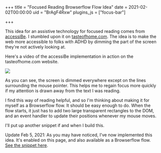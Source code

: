 +++
title = "Focused Reading Browserflow Flow Idea"
date = 2021-02-02T00:00:00
uid = "BrAgF4Rxw"
plugins_js = ["focus-bar"]

+++

This idea for an assistive technology for focused reading comes from [accessiBe](https://accessibe.com/). I stumbled upon it on [tasteofhome.com](https://www.tasteofhome.com/recipes/homemade-potato-chips/). The idea is to make the web more accessible to folks with ADHD by dimming the part of the screen they're not actively looking at.

Here's a video of the accessiBe implementation in action on the tasteofhome.com website.

![](https://firebasestorage.googleapis.com/v0/b/firescript-577a2.appspot.com/o/imgs%2Fapp%2Fplayground%2FbF12xbo8EB.gif?alt=media&token=d1cc35a1-8354-4859-9415-7a48e5283310)

As you can see, the screen is dimmed everywhere except on the lines surrounding the mouse pointer. This helps me to regain focus more quickly if my attention is drawn away from the text I was reading.

I find this way of reading helpful, and so I'm thinking about making it for myself as a Browserflow flow. It should be easy enough to do. When the flow starts, it just has to add two large transparent rectangles to the DOM, and an event handler to update their positions whenever my mouse moves.

I'll put up another snippet if and when I build this.

Update Feb 5, 2021: As you may have noticed, I've now implemented this idea. It's enabled on this page, and also available as a Browserflow flow. [See the snippet here](/snippets/2021-02-05-focused-reading).
